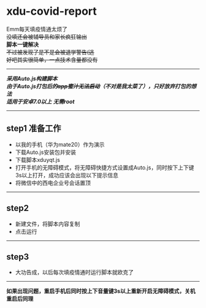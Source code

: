 # xdu-covid-report
Emm每天填疫情通太烦了  
~~没填还会被辅导员和家长疯狂输出~~  
**脚本一键解决**  
~~不过被发现了是不是会被退学警告(逃~~  
~~好吧其实很简单，一点技术含量都没有~~  
****
***采用Auto.js构建脚本***  
***由于Auto.js打包后的~~app蜜汁无法启动~~（不对是我太菜了），只好放弃打包的想法***  
***适用于安卓7.0以上***
***无需root***
****
## step1 准备工作
+  以我的手机（华为mate20）作为演示
+ 下载Auto.js安装包并安装
+ 下载脚本xduyqt.js
+ 打开手机的无障碍模式，将无障碍快捷方式设置成Auto.js，同时按下上下键3s以上打开，成功应该会出现以下提示信息
+ 将微信中的西电企业号会话置顶
****
## step2
+ 新建文件，将脚本内容复制
+ 点击运行
****
## step3
+ 大功告成，以后每次填疫情通时运行脚本就欧克了
****
**如果出现问题，重启手机后同时按上下音量键3s以上重新开启无障碍模式，关机重启后同理**
